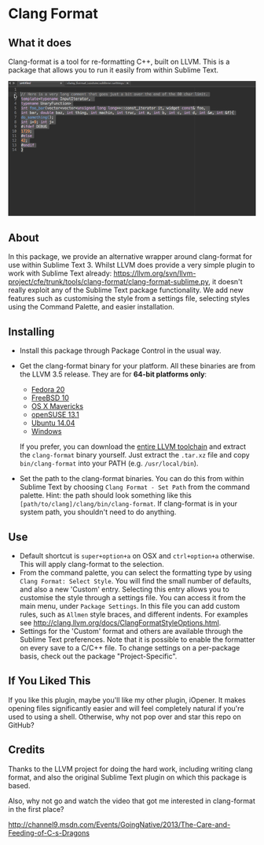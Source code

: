 Clang Format
============

What it does
------------
Clang-format is a tool for re-formatting C++, built on LLVM. This is a
package that allows you to run it easily from within Sublime Text.

![demo](https://raw.githubusercontent.com/rosshemsley/demos/master/clang_format.gif)

About
-----
In this package, we provide an alternative wrapper around clang-format
for use within Sublime Text 3. Whilst LLVM does provide a very simple plugin
to work with Sublime Text already:
https://llvm.org/svn/llvm-project/cfe/trunk/tools/clang-format/clang-format-sublime.py,
it doesn't really exploit any of the Sublime Text package functionality.
We add new features such as customising the style from a settings file,
selecting styles using the Command Palette, and easier installation.

Installing
----------
- Install this package through Package Control in the usual way.
- Get the clang-format binary for your platform. All these binaries are from
  the LLVM 3.5 release. They are for **64-bit platforms only**:
  - [Fedora 20](http://107.170.192.246:8001/llvm3.5/fedora20/clang-format)
  - [FreeBSD 10](http://107.170.192.246:8001/llvm3.5/freebsd10/clang-format)
  - [OS X Mavericks](http://107.170.192.246:8001/llvm3.5/mavericks/clang-format)
  - [openSUSE 13.1](http://107.170.192.246:8001/llvm3.5/opensuse13.1/clang-format)
  - [Ubuntu 14.04](http://107.170.192.246:8001/llvm3.5/ubuntu14.04/clang-format)
  - [Windows](http://107.170.192.246:8001/llvm3.5/windows/clang-format.exe)

  If you prefer, you can download the [entire LLVM toolchain](http://llvm.org/releases/download.html)
  and extract the `clang-format` binary yourself. Just extract the `.tar.xz`
  file and copy `bin/clang-format` into your PATH (e.g. `/usr/local/bin`).
- Set the path to the clang-format binaries. You can do this from within Sublime
  Text by choosing `Clang Format - Set Path` from the command palette.  Hint:
  the path should look something like this `[path/to/clang]/clang/bin/clang-format`.
  If clang-format is in your system path, you shouldn't need to do anything.

Use
---
- Default shortcut is `super+option+a` on OSX and `ctrl+option+a` otherwise.
  This will apply clang-format to the selection.
- From the command palette, you can select the formatting type by using
  `Clang Format: Select Style`. You will find the small number of defaults,
  and also a new 'Custom' entry. Selecting this entry allows you to customise
  the style through a settings file. You can access it from the main menu,
  under `Package Settings`. In this file you can add custom rules, such
  as `Allmen` style braces, and different indents. For examples see
  http://clang.llvm.org/docs/ClangFormatStyleOptions.html.
- Settings for the 'Custom' format and others are available through the Sublime
  Text preferences. Note that it is possible to enable the formatter on every
  save to a C/C++ file. To change settings on a per-package basis, check out the
  package "Project-Specific".

If You Liked This
-----------------
If you like this plugin, maybe you'll like my other plugin, iOpener. It makes
opening files significantly easier and will feel completely natural if you're
used to using a shell. Otherwise, why not pop over and star this repo on GitHub?

Credits
-------
Thanks to the LLVM project for doing the hard work, including writing clang
format, and also the original Sublime Text plugin on which this package is
based.

Also, why not go and watch the video that got me interested in clang-format in
the first place?

http://channel9.msdn.com/Events/GoingNative/2013/The-Care-and-Feeding-of-C-s-Dragons
